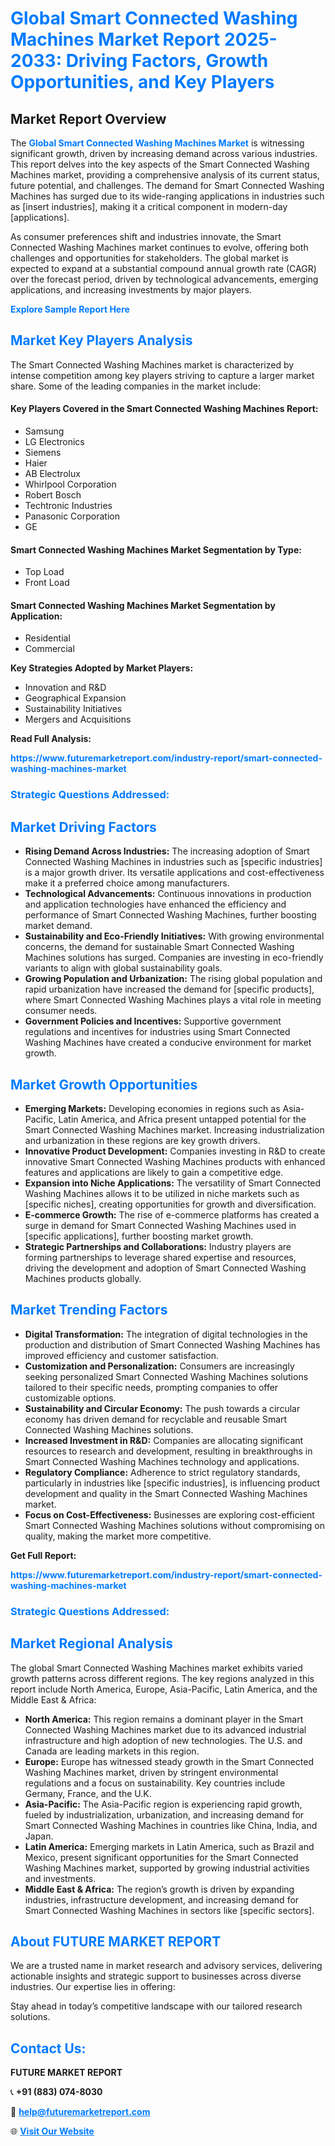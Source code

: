 <h1 style="color: #007BFF;">Global Smart Connected Washing Machines Market Report 2025-2033: Driving Factors, Growth Opportunities, and Key Players</h1>

<section id="overview">
<h2>Market Report Overview</h2>
<p>The <a href="https://www.futuremarketreport.com/industry-report/smart-connected-washing-machines-market" style="color: #007BFF; text-decoration: none;"><strong>Global Smart Connected Washing Machines Market</strong></a> is witnessing significant growth, driven by increasing demand across various industries. This report delves into the key aspects of the Smart Connected Washing Machines market, providing a comprehensive analysis of its current status, future potential, and challenges. The demand for Smart Connected Washing Machines has surged due to its wide-ranging applications in industries such as [insert industries], making it a critical component in modern-day [applications].</p>
<p>As consumer preferences shift and industries innovate, the Smart Connected Washing Machines market continues to evolve, offering both challenges and opportunities for stakeholders. The global market is expected to expand at a substantial compound annual growth rate (CAGR) over the forecast period, driven by technological advancements, emerging applications, and increasing investments by major players.</p>
</section>

<section id="overview">
<p><a href="https://www.futuremarketreport.com/request-sample/reportId=91983" style="color: #007BFF; text-decoration: none;"><strong>Explore Sample Report Here</strong></a></p>
</section>

<section id="key-players">
<h2 style="color: #007BFF;">Market Key Players Analysis</h2>
<p>The Smart Connected Washing Machines market is characterized by intense competition among key players striving to capture a larger market share. Some of the leading companies in the market include:</p>
<h4>Key Players Covered in the Smart Connected Washing Machines Report:</h4>
<ul><li>Samsung</li><li>LG Electronics</li><li>Siemens</li><li>Haier</li><li>AB Electrolux</li><li>Whirlpool Corporation</li><li>Robert Bosch</li><li>Techtronic Industries</li><li>Panasonic Corporation</li><li>GE</li></ul>
<h4>Smart Connected Washing Machines Market Segmentation by Type:</h4>
<ul><li>Top Load</li><li>Front Load</li></ul>

<h4>Smart Connected Washing Machines Market Segmentation by Application:</h4>
<ul><li>Residential</li><li>Commercial</li></ul>
<p><strong>Key Strategies Adopted by Market Players:</strong></p>
<ul>
<li>Innovation and R&D</li>
<li>Geographical Expansion</li>
<li>Sustainability Initiatives</li>
<li>Mergers and Acquisitions</li>
</ul>
</section>

<section>
<p><strong>Read Full Analysis: </strong></p><a href="https://www.futuremarketreport.com/industry-report/smart-connected-washing-machines-market" style="color: #007BFF; text-decoration: none;"><strong>https://www.futuremarketreport.com/industry-report/smart-connected-washing-machines-market</strong></a>
<h3 style="color: #007BFF;">Strategic Questions Addressed:</h3>
</section>

<section id="driving-factors">
<h2 style="color: #007BFF;">Market Driving Factors</h2>
<ul>
<li><strong>Rising Demand Across Industries:</strong> The increasing adoption of Smart Connected Washing Machines in industries such as [specific industries] is a major growth driver. Its versatile applications and cost-effectiveness make it a preferred choice among manufacturers.</li>
<li><strong>Technological Advancements:</strong> Continuous innovations in production and application technologies have enhanced the efficiency and performance of Smart Connected Washing Machines, further boosting market demand.</li>
<li><strong>Sustainability and Eco-Friendly Initiatives:</strong> With growing environmental concerns, the demand for sustainable Smart Connected Washing Machines solutions has surged. Companies are investing in eco-friendly variants to align with global sustainability goals.</li>
<li><strong>Growing Population and Urbanization:</strong> The rising global population and rapid urbanization have increased the demand for [specific products], where Smart Connected Washing Machines plays a vital role in meeting consumer needs.</li>
<li><strong>Government Policies and Incentives:</strong> Supportive government regulations and incentives for industries using Smart Connected Washing Machines have created a conducive environment for market growth.</li>
</ul>
</section>

<section id="growth-opportunities">
<h2 style="color: #007BFF;">Market Growth Opportunities</h2>
<ul>
<li><strong>Emerging Markets:</strong> Developing economies in regions such as Asia-Pacific, Latin America, and Africa present untapped potential for the Smart Connected Washing Machines market. Increasing industrialization and urbanization in these regions are key growth drivers.</li>
<li><strong>Innovative Product Development:</strong> Companies investing in R&D to create innovative Smart Connected Washing Machines products with enhanced features and applications are likely to gain a competitive edge.</li>
<li><strong>Expansion into Niche Applications:</strong> The versatility of Smart Connected Washing Machines allows it to be utilized in niche markets such as [specific niches], creating opportunities for growth and diversification.</li>
<li><strong>E-commerce Growth:</strong> The rise of e-commerce platforms has created a surge in demand for Smart Connected Washing Machines used in [specific applications], further boosting market growth.</li>
<li><strong>Strategic Partnerships and Collaborations:</strong> Industry players are forming partnerships to leverage shared expertise and resources, driving the development and adoption of Smart Connected Washing Machines products globally.</li>
</ul>
</section>

<section id="trending-factors">
<h2 style="color: #007BFF;">Market Trending Factors</h2>
<ul>
<li><strong>Digital Transformation:</strong> The integration of digital technologies in the production and distribution of Smart Connected Washing Machines has improved efficiency and customer satisfaction.</li>
<li><strong>Customization and Personalization:</strong> Consumers are increasingly seeking personalized Smart Connected Washing Machines solutions tailored to their specific needs, prompting companies to offer customizable options.</li>
<li><strong>Sustainability and Circular Economy:</strong> The push towards a circular economy has driven demand for recyclable and reusable Smart Connected Washing Machines solutions.</li>
<li><strong>Increased Investment in R&D:</strong> Companies are allocating significant resources to research and development, resulting in breakthroughs in Smart Connected Washing Machines technology and applications.</li>
<li><strong>Regulatory Compliance:</strong> Adherence to strict regulatory standards, particularly in industries like [specific industries], is influencing product development and quality in the Smart Connected Washing Machines market.</li>
<li><strong>Focus on Cost-Effectiveness:</strong> Businesses are exploring cost-efficient Smart Connected Washing Machines solutions without compromising on quality, making the market more competitive.</li>
</ul>
</section>

<section>
<p><strong>Get Full Report: </strong></p><a href="https://www.futuremarketreport.com/industry-report/smart-connected-washing-machines-market" style="color: #007BFF; text-decoration: none;"><strong>https://www.futuremarketreport.com/industry-report/smart-connected-washing-machines-market</strong></a>
<h3 style="color: #007BFF;">Strategic Questions Addressed:</h3>
</section>


<section id="regional-analysis">
<h2 style="color: #007BFF;">Market Regional Analysis</h2>
<p>The global Smart Connected Washing Machines market exhibits varied growth patterns across different regions. The key regions analyzed in this report include North America, Europe, Asia-Pacific, Latin America, and the Middle East & Africa:</p>
<ul>
<li><strong>North America:</strong> This region remains a dominant player in the Smart Connected Washing Machines market due to its advanced industrial infrastructure and high adoption of new technologies. The U.S. and Canada are leading markets in this region.</li>
<li><strong>Europe:</strong> Europe has witnessed steady growth in the Smart Connected Washing Machines market, driven by stringent environmental regulations and a focus on sustainability. Key countries include Germany, France, and the U.K.</li>
<li><strong>Asia-Pacific:</strong> The Asia-Pacific region is experiencing rapid growth, fueled by industrialization, urbanization, and increasing demand for Smart Connected Washing Machines in countries like China, India, and Japan.</li>
<li><strong>Latin America:</strong> Emerging markets in Latin America, such as Brazil and Mexico, present significant opportunities for the Smart Connected Washing Machines market, supported by growing industrial activities and investments.</li>
<li><strong>Middle East & Africa:</strong> The region’s growth is driven by expanding industries, infrastructure development, and increasing demand for Smart Connected Washing Machines in sectors like [specific sectors].</li>
</ul>
</section>

<footer>
<h2 style="color: #007BFF;">About FUTURE MARKET REPORT</h2>
<p>We are a trusted name in market research and advisory services, delivering actionable insights and strategic support to businesses across diverse industries. Our expertise lies in offering:</p>

<p>Stay ahead in today’s competitive landscape with our tailored research solutions.</p>

<h2 style="color: #007BFF;">Contact Us:</h2>
<p><strong>FUTURE MARKET REPORT</strong></p>
<p>📞 <strong>+91 (883) 074-8030</strong></p>
<p>📧 <strong><a href="mailto:help@futuremarketreport.com" style="color: #007BFF;">help@futuremarketreport.com</a></strong></p>
<p>🌐 <strong><a href="https://www.futuremarketreport.com/" style="color: #007BFF;">Visit Our Website</a></strong></p>
</footer>